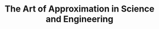 ---
title: "The Art of Approximation in Science and Engineering"
showDate: false
draft: false
tags: ["classic","poem"]
link: "https://ocw.mit.edu/courses/electrical-engineering-and-computer-science/6-055j-the-art-of-approximation-in-science-and-engineering-spring-2008/readings/book.pdf"
read: ""
---